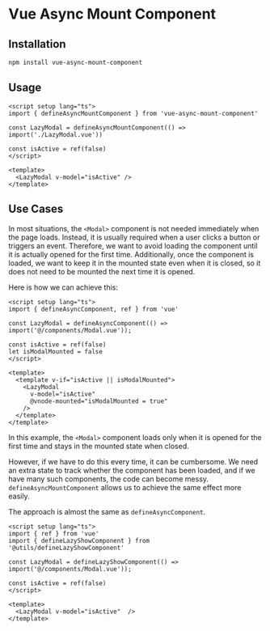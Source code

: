 # Vue Async Mount Component

## Installation

```bash
npm install vue-async-mount-component
```

## Usage

```vue
<script setup lang="ts">
import { defineAsyncMountComponent } from 'vue-async-mount-component'

const LazyModal = defineAsyncMountComponent(() => import('./LazyModal.vue'))

const isActive = ref(false)
</script>

<template>
  <LazyModal v-model="isActive" />
</template>
```

## Use Cases

In most situations, the `<Modal>` component is not needed immediately when the page loads. Instead, it is usually required when a user clicks a button or triggers an event. Therefore, we want to avoid loading the component until it is actually opened for the first time. Additionally, once the component is loaded, we want to keep it in the mounted state even when it is closed, so it does not need to be mounted the next time it is opened.

Here is how we can achieve this:

```vue
<script setup lang="ts">
import { defineAsyncComponent, ref } from 'vue'

const LazyModal = defineAsyncComponent(() => import('@/components/Modal.vue'));

const isActive = ref(false)
let isModalMounted = false
</script>

<template>
  <template v-if="isActive || isModalMounted">
    <LazyModal 
      v-model="isActive"
      @vnode-mounted="isModalMounted = true"
    />
  </template>
</template>
```

In this example, the `<Modal>` component loads only when it is opened for the first time and stays in the mounted state when closed.

However, if we have to do this every time, it can be cumbersome. We need an extra state to track whether the component has been loaded, and if we have many such components, the code can become messy. `defineAsyncMountComponent` allows us to achieve the same effect more easily.

The approach is almost the same as `defineAsyncComponent`.

```vue
<script setup lang="ts">
import { ref } from 'vue'
import { defineLazyShowComponent } from '@utils/defineLazyShowComponent'

const LazyModal = defineLazyShowComponent(() => import('@/components/Modal.vue'));

const isActive = ref(false)
</script>

<template>
  <LazyModal v-model="isActive"  />
</template>
```
